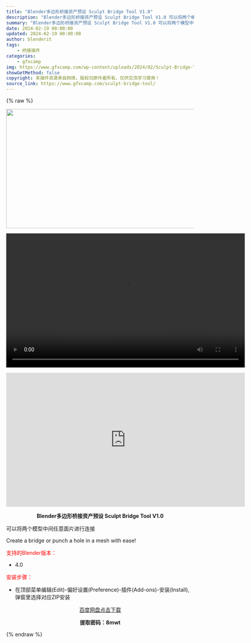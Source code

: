 ```yaml
---
title: "Blender多边形桥接资产预设 Sculpt Bridge Tool V1.0"
description: "Blender多边形桥接资产预设 Sculpt Bridge Tool V1.0 可以将两个模型中间任意面片进行连接 Create a bridge or punch a hole in a mesh..."
summary: "Blender多边形桥接资产预设 Sculpt Bridge Tool V1.0 可以将两个模型中间任意面片进行连接 Create a bridge or punch a hole in a mesh..."
date: 2024-02-19 00:00:00
updated: 2024-02-19 00:00:00
author: blenderit
tags: 
    - 桥接插件
categories:
    - gfxcamp
img: https://www.gfxcamp.com/wp-content/uploads/2024/02/Sculpt-Bridge-Tool.jpg
showGetMethod: false
copyright: 本插件资源来自网络，版权归原作者所有，仅供交流学习使用！
source_link: https://www.gfxcamp.com/sculpt-bridge-tool/
---
```


{% raw %}
<div><p><img decoding="async" class="aligncenter size-full wp-image-118606" src="https://www.gfxcamp.com/wp-content/uploads/2024/02/Sculpt-Bridge-Tool.jpg" data-src="https://www.gfxcamp.com/wp-content/uploads/2024/02/Sculpt-Bridge-Tool.jpg" alt="" width="640" height="320" data-srcset="https://www.gfxcamp.com/wp-content/uploads/2024/02/Sculpt-Bridge-Tool.jpg 640w, https://www.gfxcamp.com/wp-content/uploads/2024/02/Sculpt-Bridge-Tool-150x75.jpg 150w" data-sizes="(max-width: 640px) 100vw, 640px"><br>
</p><center><div style="width: 640px;" class="wp-video"><!--[if lt IE 9]><script>document.createElement('video');</script><![endif]-->
<video class="wp-video-shortcode" id="video-118605-1" width="640" height="360" preload="true" controls="controls"><source type="video/mp4" src="http://cloud.video.taobao.com/play/u/null/p/1/e/6/t/1/450421731777.mp4?_=1"></source><a href="http://cloud.video.taobao.com/play/u/null/p/1/e/6/t/1/450421731777.mp4">http://cloud.video.taobao.com/play/u/null/p/1/e/6/t/1/450421731777.mp4</a></video></div></center><p style="text-align: center;"><iframe loading="lazy" src="https://player.youku.com/embed/XNjM3NzI0NTc5Ng==" width="640" height="360" frameborder="0" allowfullscreen="allowfullscreen" data-mce-fragment="1"></iframe></p><p style="text-align: center;"><strong>Blender多边形桥接资产预设 Sculpt Bridge Tool V1.0</strong></p><p>可以将两个模型中间任意面片进行连接</p><p>Create a bridge or punch a hole in a mesh with ease!</p><p style="text-align: left;"><span style="color: #ff0000;">支持的Blender版本：</span></p><ul>
<li style="text-align: left;">4.0</li>
</ul><p style="text-align: left;"><span style="color: #ff0000;">安装步骤：</span></p><ul>
<li>在顶部菜单编辑(Edit)-偏好设置(Preference)-插件(Add-ons)-安装(Install),弹窗里选择对应ZIP安装</li>
</ul><p style="text-align: center;"><a class="maxbutton-3 maxbutton maxbutton-baidu" target="_blank" rel="noopener" href="https://pan.baidu.com/s/1O4W2Ny6tt5WPYLMfAFfJfQ?pwd=8mwt"><span class="mb-text">百度网盘点击下载</span></a></p><p style="text-align: center;"><strong>提取密码：8mwt</strong></p></div>
<div style="display: none">gfxcamp</div>
{% endraw %}
